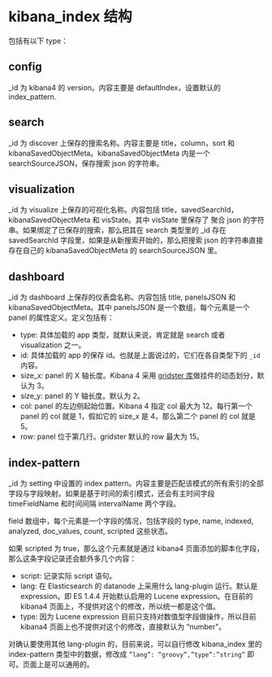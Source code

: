 # kibana_index 结构

包括有以下 type：

## config

_id 为 kibana4 的 version。内容主要是 defaultIndex，设置默认的 index_pattern.

## search

_id 为 discover 上保存的搜索名称。内容主要是 title，column，sort 和 kibanaSavedObjectMeta。kibanaSavedObjectMeta 内是一个 searchSourceJSON，保存搜索 json 的字符串。

## visualization

_id 为 visualize 上保存的可视化名称。内容包括 title，savedSearchId，kibanaSavedObjectMeta 和 visState。其中 visState 里保存了 聚合 json 的字符串。如果绑定了已保存的搜索，那么把其在 search 类型里的 _id 存在 savedSearchId 字段里，如果是从新搜索开始的，那么把搜索 json 的字符串直接存在自己的 kibanaSavedObjectMeta 的 searchSourceJSON 里。

## dashboard

_id 为 dashboard 上保存的仪表盘名称。内容包括 title, panelsJSON 和 kibanaSavedObjectMeta。其中 panelsJSON 是一个数组，每个元素是一个 panel 的属性定义。定义包括有：

* type: 具体加载的 app 类型，就默认来说，肯定就是 search 或者 visualization 之一。
* id: 具体加载的 app 的保存 id。也就是上面说过的，它们在各自类型下的 `_id` 内容。
* size_x: panel 的 X 轴长度。Kibana 4 采用 [gridster 库](http://gridster.net/)做挂件的动态划分，默认为 3。
* size_y: panel 的 Y 轴长度。默认为 2。
* col: panel 的左边侧起始位置。Kibana 4 指定 col 最大为 12。每行第一个 panel 的 col 就是 1，假如它的 size_x 是 4，那么第二个 panel 的 col 就是 5。
* row: panel 位于第几行。gridster 默认的 row 最大为 15。

## index-pattern

_id 为 setting 中设置的 index pattern。内容主要是匹配该模式的所有索引的全部字段与字段映射。如果是基于时间的索引模式，还会有主时间字段 timeFieldName 和时间间隔 intervalName 两个字段。

field 数组中，每个元素是一个字段的情况，包括字段的 type, name, indexed, analyzed, doc_values, count, scripted 这些状态。

如果 scripted 为 true，那么这个元素就是通过 kibana4 页面添加的脚本化字段，那么这条字段记录还会额外多几个内容：

* script: 记录实际 script 语句。
* lang: 在 Elasticsearch 的 datanode 上采用什么 lang-plugin 运行。默认是 expression。即 ES 1.4.4 开始默认启用的 Lucene expression。在目前的 kibana4 页面上，不提供对这个的修改，所以统一都是这个值。
* type: 因为 Lucene expression 目前只支持对数值型字段做操作，所以目前 kibana4 页面上也不提供对这个的修改，直接默认为 “number"。

 对确认要使用其他 lang-plugin 的，目前来说，可以自行修改 kibana_index 里的 index-pattern 类型中的数据，修改成 `”lang”: “groovy”,”type”:”string”` 即可。页面上是可以通用的。
